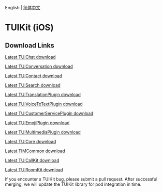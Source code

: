 English | [简体中文](./README_ZH.md)

# TUIKit (iOS)
## Download Links
[Latest TUIChat download](https://im.sdk.cloud.tencent.cn/download/tuikit/8.6.7019/ios/TUIChat.zip)

[Latest TUIConversation download](https://im.sdk.cloud.tencent.cn/download/tuikit/8.6.7019/ios/TUIConversation.zip)

[Latest TUIContact download](https://im.sdk.cloud.tencent.cn/download/tuikit/8.6.7019/ios/TUIContact.zip)

[Latest TUISearch download](https://im.sdk.cloud.tencent.cn/download/tuikit/8.6.7019/ios/TUISearch.zip)

[Latest TUITranslationPlugin download](https://im.sdk.cloud.tencent.cn/download/tuikit/8.6.7019/ios/TUITranslationPlugin.zip)

[Latest TUIVoiceToTextPlugin download](https://im.sdk.cloud.tencent.cn/download/tuikit/8.6.7019/ios/TUIVoiceToTextPlugin.zip)

[Latest TUICustomerServicePlugin download](https://im.sdk.cloud.tencent.cn/download/tuikit/8.6.7019/ios/TUICustomerServicePlugin.zip)

[Latest TUIEmojiPlugin download](https://im.sdk.cloud.tencent.cn/download/tuikit/8.6.7019/ios/TUIEmojiPlugin.zip)

[Latest TUIMultimediaPlugin download](https://im.sdk.cloud.tencent.cn/download/tuikit/8.6.7019/ios/TUIMultimediaPlugin.zip)

[Latest TUICore download](https://im.sdk.cloud.tencent.cn/download/tuikit/8.6.7019/ios/TUICore.zip)

[Latest TIMCommon download](https://im.sdk.cloud.tencent.cn/download/tuikit/8.6.7019/ios/TIMCommon.zip)

[Latest TUICallKit download](https://im.sdk.cloud.tencent.cn/download/tuikit/8.6.7019/ios/TUICallKit.zip)

[Latest TUIRoomKit download](https://im.sdk.cloud.tencent.cn/download/tuikit/8.6.7019/ios/TUIRoomKit.zip)

If you encounter a TUIKit bug, please submit a pull request. After successful merging, we will update the TUIKit library for pod integration in time.
